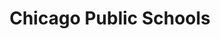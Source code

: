 ---
title: Chicago Public Schools
description: The mission of Chicago Public Schools is to provide a high quality public education for every child, in every neighborhood, that prepares each for success in college, career and civic life. 
logo: https://upload.wikimedia.org/wikipedia/en/c/c3/CPS_Logo_2014.png
---